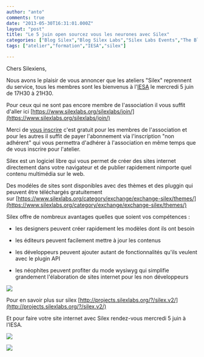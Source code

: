 ```yaml
---
author: "anto"
comments: true
date: "2013-05-30T16:31:01.000Z"
layout: "post"
title: "Le 5 juin open sourcez vous les neurones avec Silex"
categories: ["Blog Silex","Blog Silex Labs","Silex Labs Events","The Blog"]
tags: ["atelier","formation","IESA","silex"]

---
```

Chers Silexiens,

Nous avons le plaisir de vous annoncer que les ateliers "Silex" reprennent du service, tous les membres sont les bienvenus à l'[IESA](http://www.iesamultimedia.fr/) le mercredi 5 juin de 17H30 à 21H30.

Pour ceux qui ne sont pas encore membre de l'association il vous suffit d'aller ici [https://www.silexlabs.org/silexlabs/join/](https://www.silexlabs.org/silexlabs/join/)

Merci de [vous inscrire](http://ateliersilex.eventbrite.fr/) c'est gratuit pour les membres de l'association et pour les autres il suffit de payer l'abonnement via l'inscription "non adhérent" qui vous permettra d'adhérer à l'association en même temps que de vous inscrire pour l'atelier.

Silex est un logiciel libre qui vous permet de créer des sites internet directement dans votre navigateur et de publier rapidement nimporte quel contenu multimédia sur le web.

Des modéles de sites sont disponibles avec des thèmes et des pluggin qui peuvent être téléchargés gratuitement sur [https://www.silexlabs.org/category/exchange/exchange-silex/themes/](https://www.silexlabs.org/category/exchange/exchange-silex/themes/)

Silex offre de nombreux avantages quelles que soient vos compétences :

- les designers peuvent créer rapidement les modèles dont ils ont besoin

- les éditeurs peuvent facilement mettre à jour les contenus

- les développeurs peuvent ajouter autant de fonctionnalités qu'ils veulent avec le plugin API

- les néophites peuvent profiter du mode wysiwyg qui simplifie grandement l'élaboration de sites internet pour les non développeurs






[![](https://www.silexlabs.org/wp-content/uploads/2013/05/schema_export1-677x438.jpg)](https://www.silexlabs.org/140115/the-blog/le-5-juin-open-sourcez-vous-les-neurones-avec-silex/attachment/schema_export1-677x438/)









Pour en savoir plus sur silex [http://projects.silexlabs.org/?/silex.v2/](http://projects.silexlabs.org/?/silex.v2/)

Et pour faire votre site internet avec Silex rendez-vous mercredi 5 juin à l’IESA.









[![](https://www.silexlabs.org/wp-content/uploads/2013/05/iesa1-logo.jpg)](https://www.silexlabs.org/140115/the-blog/le-5-juin-open-sourcez-vous-les-neurones-avec-silex/attachment/iesa1-logo-4/)







[![](https://www.silexlabs.org/wp-content/uploads/2013/05/logo_silexlabs-gris2.png)](https://www.silexlabs.org/140115/the-blog/le-5-juin-open-sourcez-vous-les-neurones-avec-silex/attachment/logo_silexlabs-gris2/)






